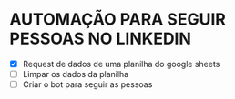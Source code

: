 # AUTOMAÇÃO PARA SEGUIR PESSOAS NO LINKEDIN


- [X] Request de dados de uma planilha do google sheets
- [ ] Limpar os dados da planilha 
- [ ] Criar o bot para seguir as pessoas

